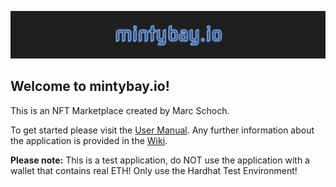 
![mintybay readme logo](https://github.com/mschoc/mintybay/blob/main/docs/wiki-imgs/mintybay-readme-logo.PNG)

## Welcome to mintybay.io! 

This is an NFT Marketplace created by Marc Schoch.

To get started please visit the [User Manual](https://github.com/mschoc/mintybay/wiki/6.-User-manual). Any further information about the application is provided in the [Wiki](https://github.com/mschoc/mintybay/wiki).

<b>Please note:</b> This is a test application, do NOT use the application with a wallet that contains real ETH! Only use the Hardhat Test Environment!






